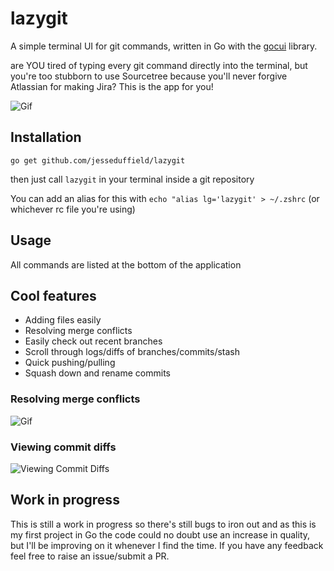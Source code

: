 # lazygit
A simple terminal UI for git commands, written in Go with the [gocui](https://www.google.com "gocui") library.

are YOU tired of typing every git command directly into the terminal, but you're too stubborn to use Sourcetree because you'll never forgive Atlassian for making Jira? This is the app for you!

![Gif](https://image.ibb.co/mmeXho/optimisedgif.gif)

## Installation
`go get github.com/jesseduffield/lazygit`

then just call `lazygit` in your terminal inside a git repository

You can add an alias for this with `echo "alias lg='lazygit' > ~/.zshrc` (or whichever rc file you're using)

## Usage
All commands are listed at the bottom of the application

## Cool features
- Adding files easily
- Resolving merge conflicts
- Easily check out recent branches
- Scroll through logs/diffs of branches/commits/stash 
- Quick pushing/pulling
- Squash down and rename commits

### Resolving merge conflicts
![Gif](https://image.ibb.co/iyxUTT/shortermerging.gif)

### Viewing commit diffs
![Viewing Commit Diffs](https://image.ibb.co/gPD02o/capture.png)

## Work in progress
This is still a work in progress so there's still bugs to iron out and as this is my first project in Go the code could no doubt use an increase in quality, but I'll be improving on it whenever I find the time. If you have any feedback feel free to raise an issue/submit a PR.
